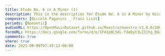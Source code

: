 ```yaml
---
title: Etude No. 6 in A Minor (1)
description: This is the description for Etude No. 6 in A Minor by Niccolò Paganini _ Franz Liszt
composers: [Niccolò Paganini _ Franz Liszt]
periods: [Romantic]
audioURL: https://OpenMusicDataset.github.io/Maestro/maestro-v3.0.0/2008/MIDI-Unprocessed_16_R1_2008_01-04_ORIG_MID--AUDIO_16_R1_2008_wav--4.midi
formURL: https://docs.google.com/forms/d/e/1FAIpQLSdL-fdeDyt3LZ3jhg_BXaSSEB4E5nVKZiuKAWzoHuGqercVtw/viewform
comments: true
share: true
date: 2021-08-08T07:43:13-06:00
---
```

